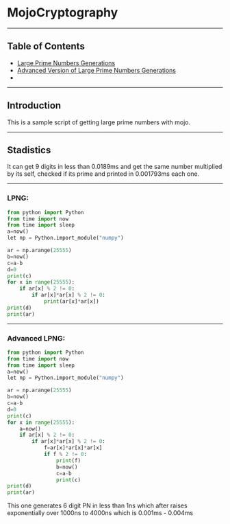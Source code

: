 # MojoCryptography

---

## Table of Contents

- [Large Prime Numbers Generations](#lpng)
- [Advanced Version of Large Prime Numbers Generations](#lpng)
- 
---

## Introduction

This is a sample script of getting large prime numbers with mojo.

---
## Stadistics

It can get 9 digits in less than 0.0189ms and get the same number multiplied by its self, checked if its prime and printed in 0.001793ms each one.

---
### LPNG:

```python
from python import Python
from time import now
from time import sleep
a=now()
let np = Python.import_module("numpy")

ar = np.arange(25555)
b=now()
c=a-b
d=0
print(c)
for x in range(25555):
    if ar[x] % 2 != 0:
        if ar[x]*ar[x] % 2 != 0:
            print(ar[x]*ar[x])
print(d)
print(ar)
```

---
### Advanced LPNG:
```python
from python import Python
from time import now
from time import sleep
a=now()
let np = Python.import_module("numpy")

ar = np.arange(25555)
b=now()
c=a-b
d=0
print(c)
for x in range(25555):
    a=now()
    if ar[x] % 2 != 0:
        if ar[x]*ar[x] % 2 != 0:
            f=ar[x]*ar[x]*ar[x]
            if f % 2 != 0:
                print(f)
                b=now()
                c=a-b
                print(c)
print(d)
print(ar)
```

This one generates 6 digit PN in less than 1ns which after raises exponentially over 1000ns to 4000ns which is 0.001ms - 0.004ms
